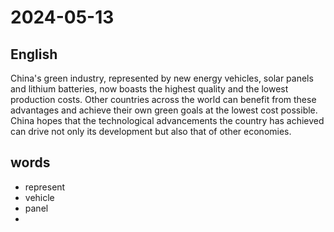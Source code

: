 # 2024-05-13

## English
China's green industry, represented by
new energy vehicles, solar panels and 
lithium batteries, now boasts the highest
quality and the lowest production costs.
Other countries across the world can
benefit from these advantages and achieve
their own green goals at the lowest cost
possible. China hopes that the
technological advancements the country
has achieved can drive not only its
development but also that of other economies.

## words
* represent
* vehicle
* panel
* 
